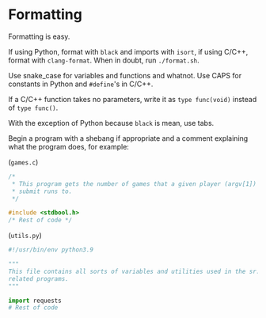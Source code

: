 # Formatting

Formatting is easy.

If using Python, format with `black` and imports with `isort`, if using C/C++, format with `clang-format`. When in doubt, run `./format.sh`.

Use snake_case for variables and functions and whatnot. Use CAPS for constants in Python and `#define`'s in C/C++.

If a C/C++ function takes no parameters, write it as `type func(void)` instead of `type func()`.

With the exception of Python because `black` is mean, use tabs.

Begin a program with a shebang if appropriate and a comment explaining what the program does, for example:

(`games.c`)

```c
/*
 * This program gets the number of games that a given player (argv[1]) has
 * submit runs to.
 */

#include <stdbool.h>
/* Rest of code */
```

(`utils.py`)

```python
#!/usr/bin/env python3.9

"""
This file contains all sorts of variables and utilities used in the sr.c
related programs.
"""

import requests
# Rest of code
```
